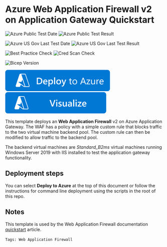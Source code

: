 # Azure Web Application Firewall v2 on Application Gateway Quickstart

![Azure Public Test Date](https://azurequickstartsservice.blob.core.windows.net/badges/demos/ag-docs-wafv2/PublicLastTestDate.svg)
![Azure Public Test Result](https://azurequickstartsservice.blob.core.windows.net/badges/demos/ag-docs-wafv2/PublicDeployment.svg)

![Azure US Gov Last Test Date](https://azurequickstartsservice.blob.core.windows.net/badges/demos/ag-docs-wafv2/FairfaxLastTestDate.svg)
![Azure US Gov Last Test Result](https://azurequickstartsservice.blob.core.windows.net/badges/demos/ag-docs-wafv2/FairfaxDeployment.svg)

![Best Practice Check](https://azurequickstartsservice.blob.core.windows.net/badges/demos/ag-docs-wafv2/BestPracticeResult.svg)
![Cred Scan Check](https://azurequickstartsservice.blob.core.windows.net/badges/demos/ag-docs-wafv2/CredScanResult.svg)

![Bicep Version](https://azurequickstartsservice.blob.core.windows.net/badges/demos/ag-docs-wafv2/BicepVersion.svg)

[![Deploy To Azure](https://raw.githubusercontent.com/Azure/azure-quickstart-templates/master/1-CONTRIBUTION-GUIDE/images/deploytoazure.svg?sanitize=true)](https://portal.azure.com/#create/Microsoft.Template/uri/https%3A%2F%2Fraw.githubusercontent.com%2FAzure%2Fazure-quickstart-templates%2Fmaster%2Fdemos%2Fag-docs-wafv2%2Fazuredeploy.json)
[![Visualize](https://raw.githubusercontent.com/Azure/azure-quickstart-templates/master/1-CONTRIBUTION-GUIDE/images/visualizebutton.svg?sanitize=true)](http://armviz.io/#/?load=https%3A%2F%2Fraw.githubusercontent.com%2FAzure%2Fazure-quickstart-templates%2Fmaster%2Fdemos%2Fag-docs-wafv2%2Fazuredeploy.json)

This template deploys an **Web Application Firewall** v2 on Azure Application Gateway. The WAF has a policy with a simple custom rule that blocks traffic to the two virtual machine backend pool. The custom rule can then be modified to allow traffic to the backend pool.

The backend virtual machines are *Standard_B2ms* virtual machines running Windows Server 2019 with IIS installed to test the application gateway functionality.

## Deployment steps

You can select **Deploy to Azure** at the top of this document or follow the instructions for command line deployment using the scripts in the root of this repo.

## Notes

This template is used by the Web Application Firewall documentation [quickstart](https://docs.microsoft.com/azure/web-application-firewall/ag/quick-create-template) article.

`Tags: Web Application Firewall`
